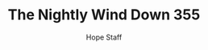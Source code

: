 ---
image: /assets/img/nwd/355_nwd_psalm_46_10_a_niv.png
title: The Nightly Wind Down 355
categories:
  - The Nightly Wind Down
author: Hope Staff
notes: The Nightly Wind Down 355
embed: >-
  EMBED_GOES_HERE
transcript: >-
  SOME LINES OF TEXT START HERE
---